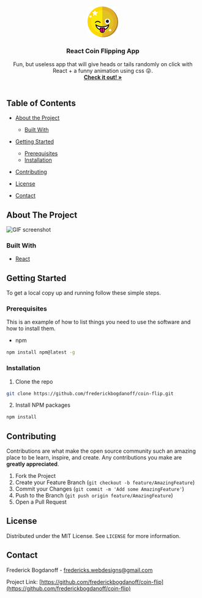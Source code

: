 <!--
*** Thanks for checking out this README Template. If you have a suggestion that would
*** make this better, please fork the repo and create a pull request or simply open
*** an issue with the tag "enhancement".
*** Thanks again! Now go create something AMAZING! :D
***
***
***
*** To avoid retyping too much info. Do a search and replace for the following:
*** frederickbogdanoff, coin-flip, twitter_handle, fredericks.webdesigns@gmail.com
-->

<!-- PROJECT SHIELDS -->
<!--
*** I'm using markdown "reference style" links for readability.
*** Reference links are enclosed in brackets [ ] instead of parentheses ( ).
*** See the bottom of this document for the declaration of the reference variables
*** for contributors-url, forks-url, etc. This is an optional, concise syntax you may use.
*** https://www.markdownguide.org/basic-syntax/#reference-style-links
-->
<!-- [![Contributors][contributors-shield]][contributors-url]
[![Forks][forks-shield]][forks-url]
[![Stargazers][stars-shield]][stars-url]
[![Issues][issues-shield]][issues-url]
[![MIT License][license-shield]][license-url]
[![LinkedIn][linkedin-shield]][linkedin-url] -->

<!-- PROJECT LOGO -->
<br />
<p align="center">
  <a href="https://github.com/frederickbogdanoff/coin-flip">
    <img src="images/logo.png" alt="Logo" width="80" height="80">
  </a>

  <h3 align="center">React Coin Flipping App</h3>

  <p align="center">
    Fun, but useless app that will give heads or tails randomly on click with React + a funny animation using css 😜.
    <br />
    <a href="https://affectionate-hodgkin-cacb8c.netlify.app"><strong>Check it out! »</strong></a>
    <br />
    <br />

  </p>
</p>

<!-- TABLE OF CONTENTS -->

## Table of Contents

- [About the Project](#about-the-project)
  - [Built With](#built-with)
- [Getting Started](#getting-started)

  - [Prerequisites](#prerequisites)
  - [Installation](#installation)

- [Contributing](#contributing)
- [License](#license)
- [Contact](#contact)

<!-- ABOUT THE PROJECT -->

## About The Project

![GIF screenshot](https://github.com/frederickbogdanoff/coin-flip/blob/master/images/coinflip.gif)

### Built With

- [React](https://reactjs.org/)

<!-- GETTING STARTED -->

## Getting Started

To get a local copy up and running follow these simple steps.

### Prerequisites

This is an example of how to list things you need to use the software and how to install them.

- npm

```sh
npm install npm@latest -g
```

### Installation

1. Clone the repo

```sh
git clone https://github.com/frederickbogdanoff/coin-flip.git
```

2. Install NPM packages

```sh
npm install
```

<!-- CONTRIBUTING -->

## Contributing

Contributions are what make the open source community such an amazing place to be learn, inspire, and create. Any contributions you make are **greatly appreciated**.

1. Fork the Project
2. Create your Feature Branch (`git checkout -b feature/AmazingFeature`)
3. Commit your Changes (`git commit -m 'Add some AmazingFeature'`)
4. Push to the Branch (`git push origin feature/AmazingFeature`)
5. Open a Pull Request

<!-- LICENSE -->

## License

Distributed under the MIT License. See `LICENSE` for more information.

<!-- CONTACT -->

## Contact

Frederick Bogdanoff - fredericks.webdesigns@gmail.com

Project Link: [https://github.com/frederickbogdanoff/coin-flip](https://github.com/frederickbogdanoff/coin-flip)

<!-- MARKDOWN LINKS & IMAGES -->
<!-- https://www.markdownguide.org/basic-syntax/#reference-style-links -->

[contributors-shield]: https://img.shields.io/github/contributors/frederickbogdanoff/repo.svg?style=flat-square
[contributors-url]: https://github.com/frederickbogdanoff/repo/graphs/contributors
[forks-shield]: https://img.shields.io/github/forks/frederickbogdanoff/repo.svg?style=flat-square
[forks-url]: https://github.com/frederickbogdanoff/repo/network/members
[stars-shield]: https://img.shields.io/github/stars/frederickbogdanoff/repo.svg?style=flat-square
[stars-url]: https://github.com/frederickbogdanoff/repo/stargazers
[issues-shield]: https://img.shields.io/github/issues/frederickbogdanoff/repo.svg?style=flat-square
[issues-url]: https://github.com/frederickbogdanoff/repo/issues
[license-shield]: https://img.shields.io/github/license/frederickbogdanoff/repo.svg?style=flat-square
[license-url]: https://github.com/frederickbogdanoff/repo/blob/master/LICENSE.txt
